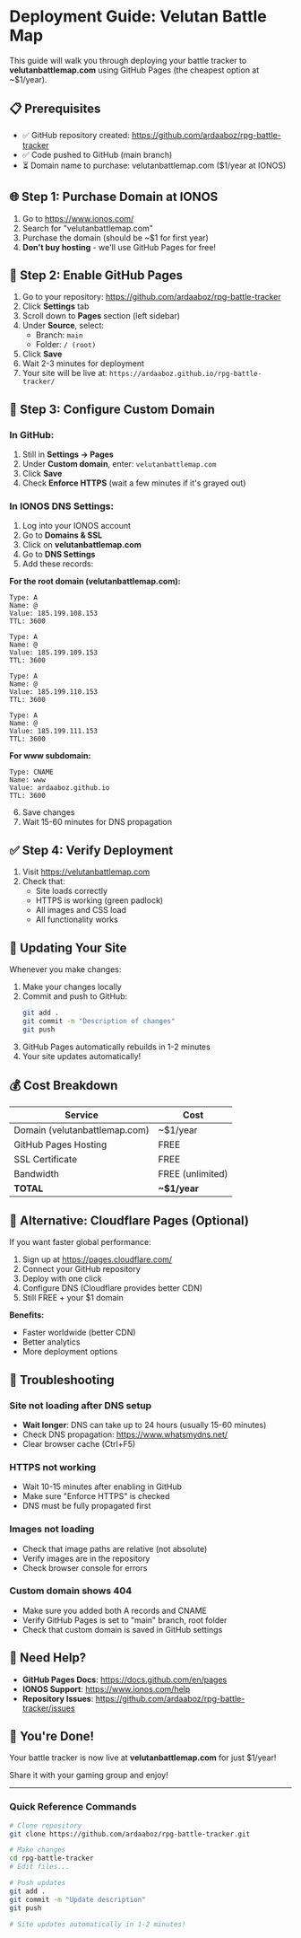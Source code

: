 # Deployment Guide: Velutan Battle Map

This guide will walk you through deploying your battle tracker to **velutanbattlemap.com** using GitHub Pages (the cheapest option at ~$1/year).

## 📋 Prerequisites

- ✅ GitHub repository created: https://github.com/ardaaboz/rpg-battle-tracker
- ✅ Code pushed to GitHub (main branch)
- ⏳ Domain name to purchase: velutanbattlemap.com ($1/year at IONOS)

## 🌐 Step 1: Purchase Domain at IONOS

1. Go to https://www.ionos.com/
2. Search for "velutanbattlemap.com"
3. Purchase the domain (should be ~$1 for first year)
4. **Don't buy hosting** - we'll use GitHub Pages for free!

## 🚀 Step 2: Enable GitHub Pages

1. Go to your repository: https://github.com/ardaaboz/rpg-battle-tracker
2. Click **Settings** tab
3. Scroll down to **Pages** section (left sidebar)
4. Under **Source**, select:
   - Branch: `main`
   - Folder: `/ (root)`
5. Click **Save**
6. Wait 2-3 minutes for deployment
7. Your site will be live at: `https://ardaaboz.github.io/rpg-battle-tracker/`

## 🔗 Step 3: Configure Custom Domain

### In GitHub:

1. Still in **Settings → Pages**
2. Under **Custom domain**, enter: `velutanbattlemap.com`
3. Click **Save**
4. Check **Enforce HTTPS** (wait a few minutes if it's grayed out)

### In IONOS DNS Settings:

1. Log into your IONOS account
2. Go to **Domains & SSL**
3. Click on **velutanbattlemap.com**
4. Go to **DNS Settings**
5. Add these records:

**For the root domain (velutanbattlemap.com):**
```
Type: A
Name: @
Value: 185.199.108.153
TTL: 3600

Type: A
Name: @
Value: 185.199.109.153
TTL: 3600

Type: A
Name: @
Value: 185.199.110.153
TTL: 3600

Type: A
Name: @
Value: 185.199.111.153
TTL: 3600
```

**For www subdomain:**
```
Type: CNAME
Name: www
Value: ardaaboz.github.io
TTL: 3600
```

6. Save changes
7. Wait 15-60 minutes for DNS propagation

## ✅ Step 4: Verify Deployment

1. Visit https://velutanbattlemap.com
2. Check that:
   - Site loads correctly
   - HTTPS is working (green padlock)
   - All images and CSS load
   - All functionality works

## 🔄 Updating Your Site

Whenever you make changes:

1. Make your changes locally
2. Commit and push to GitHub:
   ```bash
   git add .
   git commit -m "Description of changes"
   git push
   ```
3. GitHub Pages automatically rebuilds in 1-2 minutes
4. Your site updates automatically!

## 💰 Cost Breakdown

| Service | Cost |
|---------|------|
| Domain (velutanbattlemap.com) | ~$1/year |
| GitHub Pages Hosting | FREE |
| SSL Certificate | FREE |
| Bandwidth | FREE (unlimited) |
| **TOTAL** | **~$1/year** |

## 🎯 Alternative: Cloudflare Pages (Optional)

If you want faster global performance:

1. Sign up at https://pages.cloudflare.com/
2. Connect your GitHub repository
3. Deploy with one click
4. Configure DNS (Cloudflare provides better CDN)
5. Still FREE + your $1 domain

**Benefits:**
- Faster worldwide (better CDN)
- Better analytics
- More deployment options

## 🐛 Troubleshooting

### Site not loading after DNS setup
- **Wait longer**: DNS can take up to 24 hours (usually 15-60 minutes)
- Check DNS propagation: https://www.whatsmydns.net/
- Clear browser cache (Ctrl+F5)

### HTTPS not working
- Wait 10-15 minutes after enabling in GitHub
- Make sure "Enforce HTTPS" is checked
- DNS must be fully propagated first

### Images not loading
- Check that image paths are relative (not absolute)
- Verify images are in the repository
- Check browser console for errors

### Custom domain shows 404
- Make sure you added both A records and CNAME
- Verify GitHub Pages is set to "main" branch, root folder
- Check that custom domain is saved in GitHub settings

## 📧 Need Help?

- **GitHub Pages Docs**: https://docs.github.com/en/pages
- **IONOS Support**: https://www.ionos.com/help
- **Repository Issues**: https://github.com/ardaaboz/rpg-battle-tracker/issues

## 🎉 You're Done!

Your battle tracker is now live at **velutanbattlemap.com** for just $1/year!

Share it with your gaming group and enjoy!

---

### Quick Reference Commands

```bash
# Clone repository
git clone https://github.com/ardaaboz/rpg-battle-tracker.git

# Make changes
cd rpg-battle-tracker
# Edit files...

# Push updates
git add .
git commit -m "Update description"
git push

# Site updates automatically in 1-2 minutes!
```

